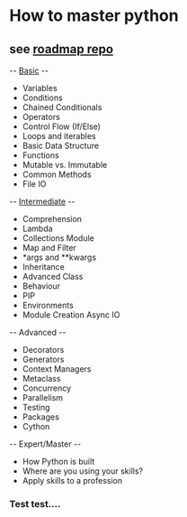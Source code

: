# How to master python
## see [roadmap repo](https://github.com/jccatilo/python_updated/tree/main/roadmap)

-- [Basic](https://github.com/jccatilo/python_updated/tree/main/roadmap/1-Basic) --
- Variables
- Conditions
- Chained Conditionals
- Operators
- Control Flow (If/Else)
- Loops and iterables
- Basic Data Structure
- Functions
- Mutable vs. Immutable
- Common Methods
- File IO

-- [Intermediate](https://github.com/jccatilo/python_updated/tree/main/roadmap/2-Intermediate) --
- Comprehension
- Lambda
- Collections Module
- Map and Filter
- *args and **kwargs
- Inheritance
- Advanced Class
- Behaviour
- PIP
- Environments
- Module Creation
Async IO

-- Advanced --
- Decorators
- Generators
- Context Managers
- Metaclass
- Concurrency
- Parallelism
- Testing
-  Packages
- Cython

-- Expert/Master --
-  How Python is built
-  Where are you using your skills?
-  Apply skills to a profession

### Test test....
